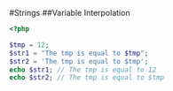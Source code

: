 #Strings
##Variable Interpolation

```php
<?php

$tmp = 12;
$str1 = "The tmp is equal to $tmp";
$str2 = 'The tmp is equal to $tmp';
echo $str1; // The tmp is equal to 12
echo $str2; // The tmp is equal to $tmp
```
